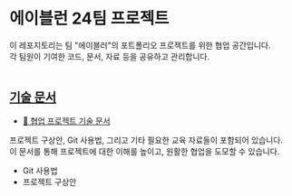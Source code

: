 # 에이블런 24팀 프로젝트

이 레포지토리는 팀 "에이블러"의 포트폴리오 프로젝트를 위한 협업 공간입니다. </br>
각 팀원이 기여한 코드, 문서, 자료 등을 공유하고 관리합니다.</br>
</br>


## [기술 문서](doc/README.md)

- [📑 협업 프로젝트 기술 문서](doc/README.md)

프로젝트 구상안, Git 사용법, 그리고 기타 필요한 교육 자료들이 포함되어 있습니다.</br>
이 문서를 통해 프로젝트에 대한 이해를 높이고, 원활한 협업을 도모할 수 있습니다.</br>

- Git 사용법
- 프로젝트 구상안